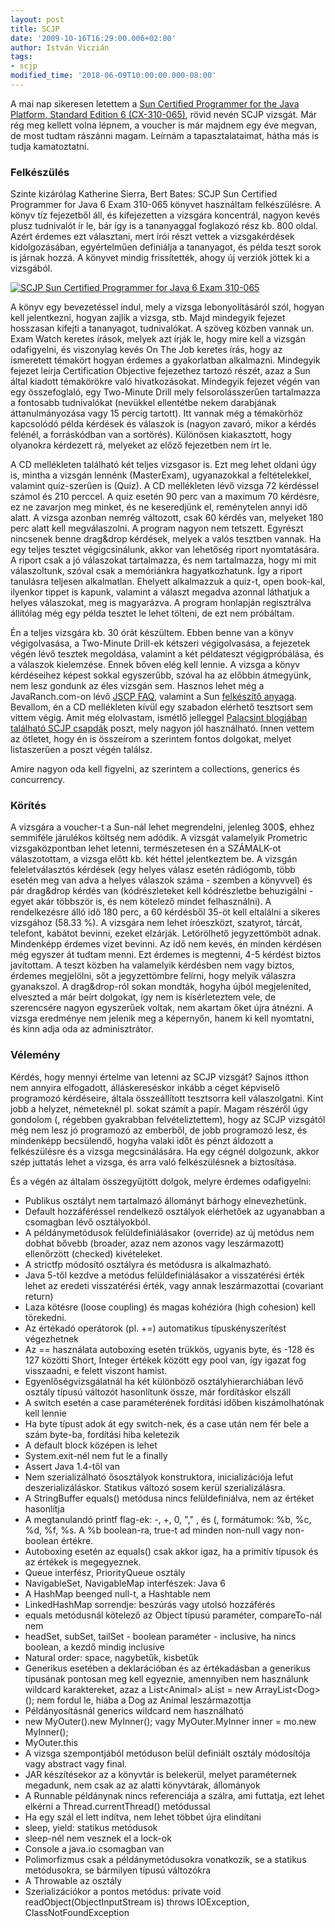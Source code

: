 ```yaml
---
layout: post
title: SCJP
date: '2009-10-16T16:29:00.006+02:00'
author: István Viczián
tags:
- scjp
modified_time: '2018-06-09T10:00:00.000-08:00'
---
```


A mai nap sikeresen letettem a [Sun Certified Programmer for the Java
Platform, Standard Edition 6
(CX-310-065)](http://www.sun.com/training/catalog/courses/CX-310-065.xml),
rövid nevén SCJP vizsgát. Már rég meg kellett volna lépnem, a voucher is
már majdnem egy éve megvan, de most tudtam rászánni magam. Leírnám a
tapasztalataimat, hátha más is tudja kamatoztatni.

### Felkészülés

Szinte kizárólag Katherine Sierra, Bert Bates: SCJP Sun Certified
Programmer for Java 6 Exam 310-065 könyvet használtam felkészülésre. A
könyv tíz fejezetből áll, és kifejezetten a vizsgára koncentrál, nagyon
kevés plusz tudnivalót ír le, bár így is a tananyaggal foglakozó rész
kb. 800 oldal. Azért érdemes ezt választani, mert írói részt vettek a
vizsgakérdések kidolgozásában, egyértelműen definiálja a tananyagot, és
példa teszt sorok is járnak hozzá. A könyvet mindig frissítették, ahogy
új verziók jöttek ki a vizsgából.

<a href="/artifacts/posts/2009-10-16-scjp/scjp_book_b.jpg" data-lightbox="post-images">![SCJP Sun Certified
Programmer for Java 6 Exam 310-065](/artifacts/posts/2009-10-16-scjp/scjp_book.jpg)</a>

A könyv egy bevezetéssel indul, mely a vizsga lebonyolításáról szól,
hogyan kell jelentkezni, hogyan zajlik a vizsga, stb. Majd mindegyik
fejezet hosszasan kifejti a tananyagot, tudnivalókat. A szöveg közben
vannak un. Exam Watch keretes írások, melyek azt írják le, hogy mire
kell a vizsgán odafigyelni, és viszonylag kevés On The Job keretes írás,
hogy az ismeretett témakört hogyan érdemes a gyakorlatban alkalmazni.
Mindegyik fejezet leírja Certification Objective fejezethez tartozó
részét, azaz a Sun által kiadott témakörökre való hivatkozásokat.
Mindegyik fejezet végén van egy összefoglaló, egy Two-Minute Drill mely
felsorolásszerűen tartalmazza a fontosabb tudnivalókat (nevükkel
ellentétbe nekem darabjának áttanulmányozása vagy 15 percig tartott).
Itt vannak még a témakörhöz kapcsolódó példa kérdések és válaszok is
(nagyon zavaró, mikor a kérdés felénél, a forráskódban van a sortörés).
Különösen kiakasztott, hogy olyanokra kérdezett rá, melyeket az előző
fejezetben nem írt le.

A CD mellékleten található két teljes vizsgasor is. Ezt meg lehet oldani
úgy is, mintha a vizsgán lennénk (MasterExam), ugyanazokkal a
feltételekkel, valamint quiz-szerűen is (Quiz). A CD mellékleten lévő
vizsga 72 kérdéssel számol és 210 perccel. A quiz esetén 90 perc van a
maximum 70 kérdésre, ez ne zavarjon meg minket, és ne keseredjünk el,
reménytelen annyi idő alatt. A vizsga azonban nemrég változott, csak 60
kérdés van, melyeket 180 perc alatt kell megválaszolni. A program nagyon
nem tetszett. Egyrészt nincsenek benne drag&drop kérdések, melyek a
valós tesztben vannak. Ha egy teljes tesztet végigcsinálunk, akkor van
lehetőség riport nyomtatására. A riport csak a jó válaszokat
tartalmazza, és nem tartalmazza, hogy mi mit válaszoltunk, szóval csak a
memóriánkra hagyatkozhatunk. Így a riport tanulásra teljesen
alkalmatlan. Ehelyett alkalmazzuk a quiz-t, open book-kal, ilyenkor
tippet is kapunk, valamint a választ megadva azonnal láthatjuk a helyes
válaszokat, meg is magyarázva. A program honlapján regisztrálva
állítólag még egy példa tesztet le lehet tölteni, de ezt nem próbáltam.

Én a teljes vizsgára kb. 30 órát készültem. Ebben benne van a könyv
végigolvasása, a Two-Minute Drill-ek kétszeri végigolvasása, a fejezetek
végén lévő tesztek megoldása, valamint a két példateszt végigpróbálása,
és a válaszok kielemzése. Ennek bőven elég kell lennie. A vizsga a könyv
kérdéseihez képest sokkal egyszerűbb, szóval ha az előbbin átmegyünk,
nem lesz gondunk az éles vizsgán sem. Hasznos lehet még a
JavaRanch.com-on lévő [JSCP FAQ](http://faq.javaranch.com/java/ScjpFaq),
valamint a Sun [felkészítő
anyaga](http://java.sun.com/docs/books/tutorial/extra/certification/index.html).
Bevallom, én a CD mellékleten kívül egy szabadon elérhető tesztsort sem
vittem végig. Amit még elolvastam, ismétlő jelleggel [Palacsint
blogjában található SCJP
csapdák](http://palacsint.hu/blog/20090221/scjp-csapdak) poszt, mely
nagyon jól használható. Innen vettem az ötletet, hogy én is összeírom a
szerintem fontos dolgokat, melyet listaszerűen a poszt végén találsz.

Amire nagyon oda kell figyelni, az szerintem a collections, generics és
concurrency.

### Körítés

A vizsgára a voucher-t a Sun-nál lehet megrendelni, jelenleg 300\$,
ehhez semmiféle járulékos költség nem adódik. A vizsgát valamelyik
Prometric vizsgaközpontban lehet letenni, természetesen én a SZÁMALK-ot
válaszotottam, a vizsga előtt kb. két héttel jelentkeztem be. A vizsgán
feleletválasztós kérdések (egy helyes válasz esetén rádiógomb, több
esetén meg van adva a helyes válaszok száma - szemben a könyvvel) és pár
drag&drop kérdés van (kódrészleteket kell kódrészletbe behuzigálni -
egyet akár többször is, és nem kötelező mindet felhasználni). A
rendelkezésre álló idő 180 perc, a 60 kérdésből 35-öt kell eltalálni a
sikeres vizsgához (58.33 %). A vizsgára nem lehet íróeszközt, szatyrot,
tárcát, telefont, kabátot bevinni, ezeket elzárják. Letörölhető
jegyzettömböt adnak. Mindenképp érdemes vizet bevinni. Az idő nem kevés,
én minden kérdésen még egyszer át tudtam menni. Ezt érdemes is megtenni,
4-5 kérdést biztos javítottam. A teszt közben ha valamelyik kérdésben
nem vagy biztos, érdemes megjelölni, sőt a jegyzettömbre felírni, hogy
melyik válaszra gyanakszol. A drag&drop-ról sokan mondták, hogyha újból
megjeleníted, elveszted a már beírt dolgokat, így nem is kísérleteztem
vele, de szerencsére nagyon egyszerűek voltak, nem akartam őket újra
átnézni. A vizsga eredménye nem jelenik meg a képernyőn, hanem ki kell
nyomtatni, és kinn adja oda az adminisztrátor.

### Vélemény

Kérdés, hogy mennyi értelme van letenni az SCJP vizsgát? Sajnos itthon
nem annyira elfogadott, álláskereséskor inkább a céget képviselő
programozó kérdéseire, általa összeállított tesztsorra kell
válaszolgatni. Kint jobb a helyzet, németeknél pl. sokat számít a papír.
Magam részéről úgy gondolom (, régebben gyakrabban felvételiztettem),
hogy az SCJP vizsgától még nem lesz jó programozó az emberből, de jobb
programozó lesz, és mindenképp becsülendő, hogyha valaki időt és pénzt
áldozott a felkészülésre és a vizsga megcsinálására. Ha egy cégnél
dolgozunk, akkor szép juttatás lehet a vizsga, és arra való
felkészülésnek a biztosítása.

És a végén az általam összegyűjtött dolgok, melyre érdemes odafigyelni:

-   Publikus osztályt nem tartalmazó állományt bárhogy elnevezhetünk.
-   Default hozzáféréssel rendelkező osztályok elérhetőek az ugyanabban
    a csomagban lévő osztályokból.
-   A példánymetódusok felüldefiniálásakor (override) az új metódus nem
    dobhat bővebb (broader, azaz nem azonos vagy leszármazott)
    ellenőrzött (checked) kivételeket.
-   A strictfp módosító osztályra és metódusra is alkalmazható.
-   Java 5-től kezdve a metódus felüldefiniálásakor a visszatérési érték
    lehet az eredeti visszatérési érték, vagy annak leszármazottai
    (covariant return)
-   Laza kötésre (loose coupling) és magas kohézióra (high cohesion)
    kell törekedni.
-   Az értékadó operátorok (pl. +=) automatikus típuskényszerítést
    végezhetnek
-   Az == használata autoboxing esetén trükkös, ugyanis byte, és -128 és
    127 közötti Short, Integer értékek között egy pool van, így igazat
    fog visszaadni, e felett viszont hamist.
-   Egyenlőségvizsgálatnál ha két különböző osztályhierarchiában lévő
    osztály típusú változót hasonlítunk össze, már fordításkor elszáll
-   A switch esetén a case paraméterének fordítási időben
    kiszámolhatónak kell lennie
-   Ha byte típust adok át egy switch-nek, és a case után nem fér bele a
    szám byte-ba, fordítási hiba keletezik
-   A default block középen is lehet
-   System.exit-nél nem fut le a finally
-   Assert Java 1.4-től van
-   Nem szerializálható ősosztályok konstruktora, inicializációja lefut
    deszerializáláskor. Statikus változó sosem kerül szerializálásra.
-   A StringBuffer equals() metódusa nincs felüldefiniálva, nem az
    értéket hasonlítja
-   A megtanulandó printf flag-ek: -, +, 0, "," , és (, formátumok: %b,
    %c, %d, %f, %s. A %b boolean-ra, true-t ad minden non-null vagy
    non-boolean értékre.
-   Autoboxing esetén az equals() csak akkor igaz, ha a primitív típusok
    és az értékek is megegyeznek.
-   Queue interfész, PriorityQueue osztály
-   NavigableSet, NavigableMap interfészek: Java 6
-   A HashMap beenged null-t, a Hashtable nem
-   LinkedHashMap sorrendje: beszúrás vagy utolsó hozzáférés
-   equals metódusnál kötelező az Object típusú paraméter, compareTo-nál
    nem
-   headSet, subSet, tailSet - boolean paraméter - inclusive, ha nincs
    boolean, a kezdő mindig inclusive
-   Natural order: space, nagybetűk, kisbetűk
-   Generikus esetében a deklarációban és az értékadásban a generikus
    típusának pontosan meg kell egyeznie, amennyiben nem használunk
    wildcard karaktereket, azaz a List&lt;Animal&gt; aList = new
    ArrayList&lt;Dog&gt;(); nem fordul le, hiába a Dog az Animal
    leszármazottja
-   Példányosításnál generics wildcard nem használható
-   new MyOuter().new MyInner(); vagy MyOuter.MyInner inner = mo.new
    MyInner();
-   MyOuter.this
-   A vizsga szempontjából metóduson belül definiált osztály módosítója
    vagy abstract vagy final.
-   JAR készítésekor az a könyvtár is belekerül, melyet paraméternek
    megadunk, nem csak az az alatti könyvtárak, állományok
-   A Runnable példánynak nincs referenciája a szálra, ami futtatja, ezt
    lehet elkérni a Thread.currentThread() metódussal
-   Ha egy szál el lett indítva, nem lehet többet újra elindítani
-   sleep, yield: statikus metódusok
-   sleep-nél nem vesznek el a lock-ok
-   Console a java.io csomagban van
-   Polimorfizmus csak a példánymetódusokra vonatkozik, se a statikus
    metódusokra, se bármilyen típusú változókra
-   A Throwable az osztály
-   Szerializációkor a pontos metódus: private void
    readObject(ObjectInputStream is) throws IOException,
    ClassNotFoundException
